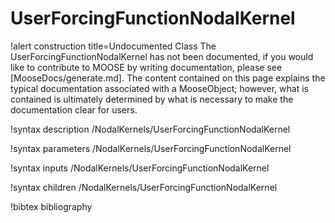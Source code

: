 <!-- MOOSE Documentation Stub: Remove this when content is added. -->

# UserForcingFunctionNodalKernel

!alert construction title=Undocumented Class
The UserForcingFunctionNodalKernel has not been documented, if you would like to contribute to MOOSE by
writing documentation, please see [MooseDocs/generate.md]. The content contained on this page explains
the typical documentation associated with a MooseObject; however, what is contained is ultimately
determined by what is necessary to make the documentation clear for users.

!syntax description /NodalKernels/UserForcingFunctionNodalKernel

!syntax parameters /NodalKernels/UserForcingFunctionNodalKernel

!syntax inputs /NodalKernels/UserForcingFunctionNodalKernel

!syntax children /NodalKernels/UserForcingFunctionNodalKernel

!bibtex bibliography
